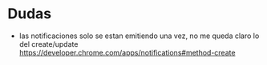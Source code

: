 # Dudas

- las notificaciones solo se estan emitiendo una vez, no me queda claro lo del create/update
  https://developer.chrome.com/apps/notifications#method-create
